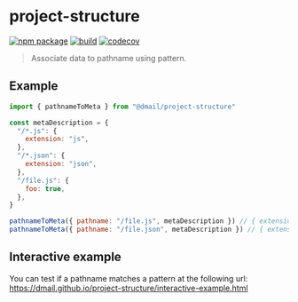 # project-structure

[![npm package](https://img.shields.io/npm/v/@dmail/project-structure.svg)](https://www.npmjs.com/package/@dmail/project-structure)
[![build](https://travis-ci.com/dmail/project-structure.svg?branch=master)](http://travis-ci.com/dmail/project-structure)
[![codecov](https://codecov.io/gh/dmail/project-structure/branch/master/graph/badge.svg)](https://codecov.io/gh/dmail/project-structure)

> Associate data to pathname using pattern.

## Example

```js
import { pathnameToMeta } from "@dmail/project-structure"

const metaDescription = {
  "/*.js": {
    extension: "js",
  },
  "/*.json": {
    extension: "json",
  },
  "/file.js": {
    foo: true,
  },
}

pathnameToMeta({ pathname: "/file.js", metaDescription }) // { extension: "js", foo: true }
pathnameToMeta({ pathname: "/file.json", metaDescription }) // { extension: "json" }
```

## Interactive example

You can test if a pathname matches a pattern at the following url:
https://dmail.github.io/project-structure/interactive-example.html

